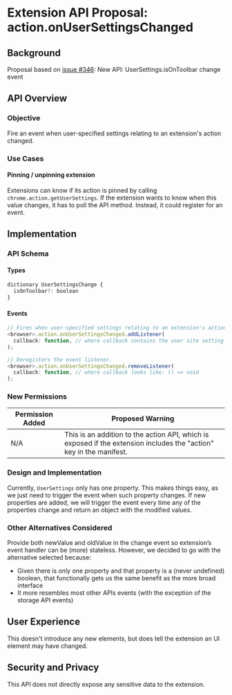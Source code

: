 # Extension API Proposal: action.onUserSettingsChanged

## Background

Proposal based on [issue #346](https://github.com/w3c/webextensions/issues/346): New API: UserSettings.isOnToolbar change event

## API Overview

### Objective

Fire an event when user-specified settings relating to an extension's action changed.

### Use Cases

#### Pinning / unpinning extension

Extensions can know if its action is pinned by calling `chrome.action.getUserSettings`. If the extension wants to know when this value changes, it has to poll the API method. Instead, it could register for an event.

## Implementation

### API Schema

#### Types

```javascript
dictionary UserSettingsChange {
  isOnToolbar?: boolean
}
```

#### Events

```javascript
// Fires when user-specified settings relating to an extension's action changed.
<browser>.action.onUserSettingsChanged.addListener(
  callback: function, // where callback contains the user site setting changed: (change: UserSettingsChange) => void
);

// Deregisters the event listener.
<browser>.action.onUserSettingsChanged.removeListener(
  callback: function, // where callback looks like: () => void
);
```

### New Permissions

| Permission Added | Proposed Warning |
| ---------------- | ------------------------------------------------------- |
| N/A              | This is an addition to the action API, which is exposed if the extension includes the "action" key in the manifest. |

### Design and Implementation

Currently, `UserSettings` only has one property. This makes things easy, as we just need to trigger the event when such property changes. If new properties are added, we will trigger the event every time any of the properties change and return an object with the modified values.

### Other Alternatives Considered

Provide both newValue and oldValue in the change event so extension’s event handler can be (more) stateless. However, we decided to go with the alternative selected because:

- Given there is only one property and that property is a (never undefined) boolean, that functionally gets us the same benefit as the more broad interface
- It more resembles most other APIs events (with the exception of the storage API events)

## User Experience

This doesn't introduce any new elements, but does tell the extension an UI element may have changed.

## Security and Privacy

This API does not directly expose any sensitive data to the extension.
